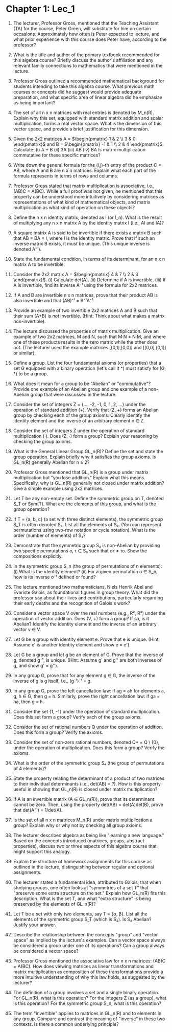 # Chapter 1: Lec_1

1.  The lecturer, Professor Gross, mentioned that the Teaching Assistant (TA) for the course, Peter Green, will substitute for him on certain occasions. Approximately how often is Peter expected to lecture, and what prior experience with this course does Peter have, according to the professor?

2.  What is the title and author of the primary textbook recommended for this algebra course? Briefly discuss the author's affiliation and any relevant family connections to mathematics that were mentioned in the lecture.

3.  Professor Gross outlined a recommended mathematical background for students intending to take this algebra course. What previous math courses or concepts did he suggest would provide adequate preparation, and what specific area of linear algebra did he emphasize as being important?

4.  The set of all n x n matrices with real entries is denoted by M_n(R). Explain why this set, equipped with standard matrix addition and scalar multiplication, forms a real vector space. What is the dimension of this vector space, and provide a brief justification for this dimension.

5.  Given the 2x2 matrices A = $\begin{pmatrix} 1 & 2 \\ 3 & 0 \end{pmatrix}$ and B = $\begin{pmatrix} -1 & 1 \\ 2 & 4 \end{pmatrix}$.
    Calculate:
    (i) A + B
    (ii) 3A
    (iii) AB
    (iv) BA
    Is matrix multiplication commutative for these specific matrices?

6.  Write down the general formula for the (i,j)-th entry of the product C = AB, where A and B are n x n matrices. Explain what each part of the formula represents in terms of rows and columns.

7.  Professor Gross stated that matrix multiplication is associative, i.e., (AB)C = A(BC). While a full proof was not given, he mentioned that this property can be understood more intuitively by considering matrices as representations of what kind of mathematical objects, and matrix multiplication as what kind of operation on these objects?

8.  Define the n x n identity matrix, denoted as I (or I_n). What is the result of multiplying any n x n matrix A by the identity matrix I (i.e., AI and IA)?

9.  A square matrix A is said to be invertible if there exists a matrix B such that AB = BA = I, where I is the identity matrix. Prove that if such an inverse matrix B exists, it must be unique. (This unique inverse is denoted A⁻¹).

10. State the fundamental condition, in terms of its determinant, for an n x n matrix A to be invertible.

11. Consider the 2x2 matrix A = $\begin{pmatrix} 4 & 7 \\ 2 & 3 \end{pmatrix}$.
    (i) Calculate det(A).
    (ii) Determine if A is invertible.
    (iii) If A is invertible, find its inverse A⁻¹ using the formula for 2x2 matrices.

12. If A and B are invertible n x n matrices, prove that their product AB is also invertible and that (AB)⁻¹ = B⁻¹A⁻¹.

13. Provide an example of two invertible 2x2 matrices A and B such that their sum (A+B) is *not* invertible. (Hint: Think about what makes a matrix non-invertible).

14. The lecture discussed the properties of matrix multiplication. Give an example of two 2x2 matrices, M and N, such that M·N ≠ N·M, and where one of these products results in the zero matrix while the other does not. (The lecturer used the example matrices [[0,1],[0,0]] and [[0,0],[0,1]] or similar).

15. Define a group. List the four fundamental axioms (or properties) that a set G equipped with a binary operation (let's call it *) must satisfy for (G, *) to be a group.

16. What does it mean for a group to be "Abelian" or "commutative"? Provide one example of an Abelian group and one example of a non-Abelian group that were discussed in the lecture.

17. Consider the set of integers Z = {..., -2, -1, 0, 1, 2, ...} under the operation of standard addition (+). Verify that (Z, +) forms an Abelian group by checking each of the group axioms. Clearly identify the identity element and the inverse of an arbitrary element n ∈ Z.

18. Consider the set of integers Z under the operation of standard multiplication (·). Does (Z, ·) form a group? Explain your reasoning by checking the group axioms.

19. What is the General Linear Group GL_n(R)? Define the set and state the group operation. Explain briefly why it satisfies the group axioms. Is GL_n(R) generally Abelian for n ≥ 2?

20. Professor Gross mentioned that GL_n(R) is a group under matrix multiplication but "you lose addition." Explain what this means. Specifically, why is GL_n(R) generally not closed under matrix addition? Give a simple example using 2x2 matrices.

21. Let T be any non-empty set. Define the symmetric group on T, denoted S_T or Sym(T). What are the elements of this group, and what is the group operation?

22. If T = {a, b, c} (a set with three distinct elements), the symmetric group S_T is often denoted S₃. List all the elements of S₃. (You can represent permutations using two-row notation or cycle notation). What is the order (number of elements) of S₃?

23. Demonstrate that the symmetric group S₃ is non-Abelian by providing two specific permutations σ, τ ∈ S₃ such that στ ≠ τσ. Show the compositions explicitly.

24. In the symmetric group S_n (the group of permutations of n elements):
    (i) What is the identity element?
    (ii) For a given permutation σ ∈ S_n, how is its inverse σ⁻¹ defined or found?

25. The lecture mentioned two mathematicians, Niels Henrik Abel and Evariste Galois, as foundational figures in group theory. What did the professor say about their lives and contributions, particularly regarding their early deaths and the recognition of Galois's work?

26. Consider a vector space V over the real numbers (e.g., R², R³) under the operation of vector addition. Does (V, +) form a group? If so, is it Abelian? Identify the identity element and the inverse of an arbitrary vector v ∈ V.

27. Let G be a group with identity element e. Prove that e is unique. (Hint: Assume e' is another identity element and show e = e').

28. Let G be a group and let g be an element of G. Prove that the inverse of g, denoted g⁻¹, is unique. (Hint: Assume g' and g'' are both inverses of g, and show g' = g'').

29. In any group G, prove that for any element g ∈ G, the inverse of the inverse of g is g itself, i.e., (g⁻¹)⁻¹ = g.

30. In any group G, prove the left cancellation law: if ag = ah for elements a, g, h ∈ G, then g = h. Similarly, prove the right cancellation law: if ga = ha, then g = h.

31. Consider the set {1, -1} under the operation of standard multiplication. Does this set form a group? Verify each of the group axioms.

32. Consider the set of rational numbers Q under the operation of addition. Does this form a group? Verify the axioms.

33. Consider the set of non-zero rational numbers, denoted Q* = Q \ {0}, under the operation of multiplication. Does this form a group? Verify the axioms.

34. What is the order of the symmetric group S₄ (the group of permutations of 4 elements)?

35. State the property relating the determinant of a product of two matrices to their individual determinants (i.e., det(AB) = ?). How is this property useful in showing that GL_n(R) is closed under matrix multiplication?

36. If A is an invertible matrix (A ∈ GL_n(R)), prove that its determinant cannot be zero. Then, using the property det(AB) = det(A)det(B), prove that det(A⁻¹) = 1/det(A).

37. Is the set of all n x n matrices M_n(R) under matrix multiplication a group? Explain why or why not by checking all group axioms.

38. The lecturer described algebra as being like "learning a new language." Based on the concepts introduced (matrices, groups, abstract properties), discuss two or three aspects of this algebra course that might support this analogy.

39. Explain the structure of homework assignments for this course as outlined in the lecture, distinguishing between regular and optional assignments.

40. The lecturer stated a fundamental idea, attributed to Galois, that when studying groups, one often looks at "symmetries of a set T" that "preserve some extra structure on the set." Explain how GL_n(R) fits this description. What is the set T, and what "extra structure" is being preserved by the elements of GL_n(R)?

41. Let T be a set with only two elements, say T = {α, β}. List all the elements of the symmetric group S_T (which is S₂). Is S₂ Abelian? Justify your answer.

42. Describe the relationship between the concepts "group" and "vector space" as implied by the lecture's examples. Can a vector space always be considered a group under one of its operations? Can a group always be considered a vector space?

43. Professor Gross mentioned the associative law for n x n matrices: (AB)C = A(BC). How does viewing matrices as linear transformations and matrix multiplication as composition of these transformations provide a more intuitive understanding of why this law holds, as suggested by the lecturer?

44. The definition of a group involves a set and a single binary operation. For GL_n(R), what is this operation? For the integers Z (as a group), what is this operation? For the symmetric group S_n, what is this operation?

45. The term "invertible" applies to matrices in GL_n(R) and to elements in any group. Compare and contrast the meaning of "inverse" in these two contexts. Is there a common underlying principle?